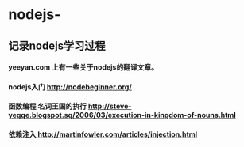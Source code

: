 # nodejs-
## 记录nodejs学习过程
#### yeeyan.com 上有一些关于nodejs的翻译文章。
#### nodejs入门 http://nodebeginner.org/
#### 函数编程 名词王国的执行  http://steve-yegge.blogspot.sg/2006/03/execution-in-kingdom-of-nouns.html
#### 依赖注入 http://martinfowler.com/articles/injection.html
